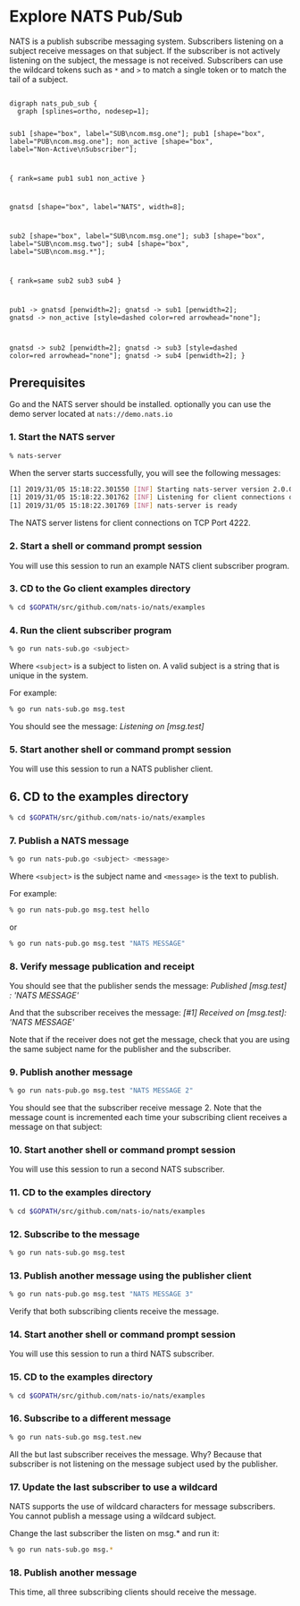 # Explore NATS Pub/Sub

NATS is a publish subscribe messaging system. Subscribers listening on a subject receive messages on that subject. If the subscriber is not actively listening on the subject, the message is not received. Subscribers can use the wildcard tokens such as  `*` and `>` to match a single token or to match the tail of a subject.

<div class="graphviz"><code data-viz="dot">
digraph nats_pub_sub {
  graph [splines=ortho, nodesep=1];

  sub1 [shape="box", label="SUB\ncom.msg.one"];
  pub1 [shape="box", label="PUB\ncom.msg.one"];
  non_active [shape="box", label="Non-Active\nSubscriber"];

  {
    rank=same
    pub1 sub1 non_active
  }

  gnatsd [shape="box", label="NATS", width=8];

  sub2 [shape="box", label="SUB\ncom.msg.one"];
  sub3 [shape="box", label="SUB\ncom.msg.two"];
  sub4 [shape="box", label="SUB\ncom.msg.*"];

  {
    rank=same
    sub2 sub3 sub4
  }

  pub1 -> gnatsd [penwidth=2];
  gnatsd -> sub1 [penwidth=2];
  gnatsd -> non_active [style=dashed color=red arrowhead="none"];

  gnatsd -> sub2 [penwidth=2];
  gnatsd -> sub3 [style=dashed color=red arrowhead="none"];
  gnatsd -> sub4 [penwidth=2];
}
</code></div>

## Prerequisites

Go and the NATS server should be installed. optionally you can use the demo server located at `nats://demo.nats.io`

### 1. Start the NATS server

```sh
% nats-server
```

When the server starts successfully, you will see the following messages:

```sh
[1] 2019/31/05 15:18:22.301550 [INF] Starting nats-server version 2.0.0
[1] 2019/31/05 15:18:22.301762 [INF] Listening for client connections on 0.0.0.0:4222
[1] 2019/31/05 15:18:22.301769 [INF] nats-server is ready
```

The NATS server listens for client connections on TCP Port 4222.

### 2. Start a shell or command prompt session

You will use this session to run an example NATS client subscriber program.

### 3. CD to the Go client examples directory

```sh
% cd $GOPATH/src/github.com/nats-io/nats/examples
```

### 4. Run the client subscriber program

```sh
% go run nats-sub.go <subject>
```

Where `<subject>` is a subject to listen on. A valid subject is a string that is unique in the system.

For example:

```sh
% go run nats-sub.go msg.test
```

You should see the message: *Listening on [msg.test]*

### 5. Start another shell or command prompt session

You will use this session to run a NATS publisher client.

## 6. CD to the examples directory

```sh
% cd $GOPATH/src/github.com/nats-io/nats/examples
```

### 7. Publish a NATS message

```sh
% go run nats-pub.go <subject> <message>
```

Where `<subject>` is the subject name and `<message>` is the text to publish.

For example:

```sh
% go run nats-pub.go msg.test hello
```

or

```sh
% go run nats-pub.go msg.test "NATS MESSAGE"
```

### 8. Verify message publication and receipt

You should see that the publisher sends the message: *Published [msg.test] : 'NATS MESSAGE'*

And that the subscriber receives the message: *[#1] Received on [msg.test]: 'NATS MESSAGE'*

Note that if the receiver does not get the message, check that you are using the same subject name for the publisher and the subscriber.

### 9. Publish another message

```sh
% go run nats-pub.go msg.test "NATS MESSAGE 2"
```

You should see that the subscriber receive message 2. Note that the message count is incremented each time your subscribing client receives a message on that subject:

### 10. Start another shell or command prompt session

You will use this session to run a second NATS subscriber.

### 11. CD to the examples directory

```sh
% cd $GOPATH/src/github.com/nats-io/nats/examples
```

### 12. Subscribe to the message

```sh
% go run nats-sub.go msg.test
```

### 13. Publish another message using the publisher client

```sh
% go run nats-pub.go msg.test "NATS MESSAGE 3"
```

Verify that both subscribing clients receive the message.

### 14. Start another shell or command prompt session

You will use this session to run a third NATS subscriber.

### 15. CD to the examples directory

```sh
% cd $GOPATH/src/github.com/nats-io/nats/examples
```

### 16. Subscribe to a different message

```sh
% go run nats-sub.go msg.test.new
```

All the but last subscriber receives the message. Why? Because that subscriber is not listening on the message subject used by the publisher.

### 17. Update the last subscriber to use a wildcard

NATS supports the use of wildcard characters for message subscribers. You cannot publish a message using a wildcard subject.

Change the last subscriber the listen on msg.* and run it:

```sh
% go run nats-sub.go msg.*
```

### 18. Publish another message

This time, all three subscribing clients should receive the message.
